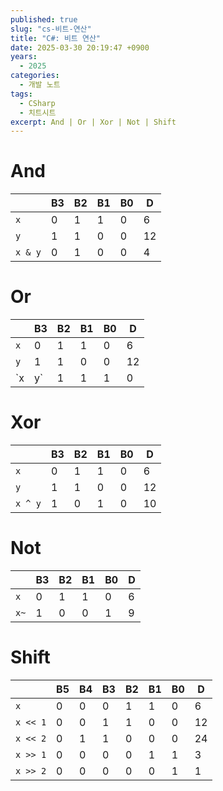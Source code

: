 ```yaml
---
published: true
slug: "cs-비트-연산"
title: "C#: 비트 연산"
date: 2025-03-30 20:19:47 +0900
years:
  - 2025
categories:
  - 개발 노트
tags:
  - CSharp
  - 치트시트
excerpt: And | Or | Xor | Not | Shift
---
```

# And

|| B3 | B2 | B1 | B0 | D |
|---|---|---|---|---|---|
| `x` | 0 | 1 | 1 | 0 | 6 |
| `y` | 1 | 1 | 0 | 0 | 12 |
| `x & y` | 0 | 1 | 0 | 0 | 4 |

# Or

|| B3 | B2 | B1 | B0 | D |
|---|---|---|---|---|---|
| `x` | 0 | 1 | 1 | 0 | 6 |
| `y` | 1 | 1 | 0 | 0 | 12 |
| `x | y` | 1 | 1 | 1 | 0 | 14 |

# Xor

|| B3 | B2 | B1 | B0 | D |
|---|---|---|---|---|---|
| `x` | 0 | 1 | 1 | 0 | 6 |
| `y` | 1 | 1 | 0 | 0 | 12 |
| `x ^ y` | 1 | 0 | 1 | 0 | 10 |

# Not

|| B3 | B2 | B1 | B0 | D |
|---|---|---|---|---|---|
| `x` | 0 | 1 | 1 | 0 | 6 |
| `x~` | 1 | 0 | 0 | 1 | 9 |

# Shift

|| B5 | B4 | B3 | B2 | B1 | B0 | D |
|---|---|---|---|---|---|---|---|
| `x` | 0 | 0 | 0 | 1 | 1 | 0 | 6 |
| `x << 1` | 0 | 0 | 1 | 1 | 0 | 0 | 12 |
| `x << 2` | 0 | 1 | 1 | 0 | 0 | 0 | 24 |
| `x >> 1` | 0 | 0 | 0 | 0 | 1 | 1 | 3 |
| `x >> 2` | 0 | 0 | 0 | 0 | 0 | 1 | 1 |
